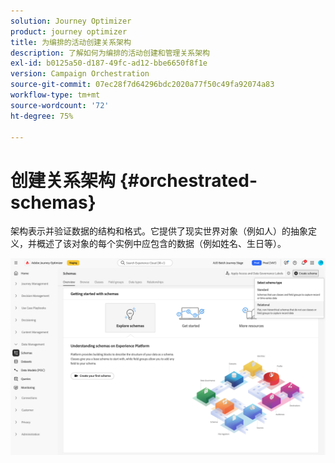 ```yaml
---
solution: Journey Optimizer
product: journey optimizer
title: 为编排的活动创建关系架构
description: 了解如何为编排的活动创建和管理关系架构
exl-id: b0125a50-d187-49fc-ad12-bbe6650f8f1e
version: Campaign Orchestration
source-git-commit: 07ec28f7d64296bdc2020a77f50c49fa92074a83
workflow-type: tm+mt
source-wordcount: '72'
ht-degree: 75%

---
```



# 创建关系架构 {#orchestrated-schemas}

架构表示并验证数据的结构和格式。它提供了现实世界对象（例如人）的抽象定义，并概述了该对象的每个实例中应包含的数据（例如姓名、生日等）。

![选择了“关系”选项时的“创建架构”按钮](assets/create-relational-schema.png)

